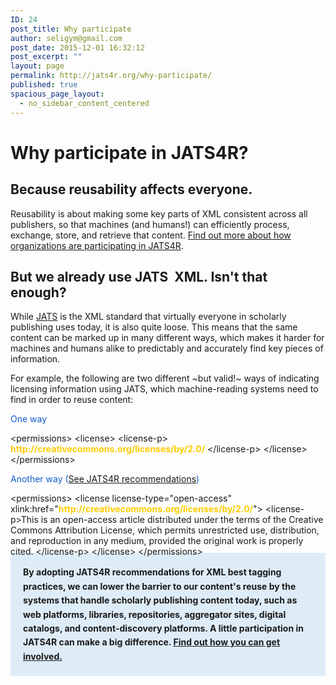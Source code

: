 ```yaml
---
ID: 24
post_title: Why participate
author: seligym@gmail.com
post_date: 2015-12-01 16:32:12
post_excerpt: ""
layout: page
permalink: http://jats4r.org/why-participate/
published: true
spacious_page_layout:
  - no_sidebar_content_centered
---
```

<h1>Why participate in JATS4R?</h1>
<h2><strong>Because reusability affects everyone.</strong></h2>
Reusability is about making some key parts of XML consistent across all publishers, so that machines (and humans!) can efficiently process, exchange, store, and retrieve that content. <a href="http://jats4r.org/how-to-participate">Find out more about how organizations are participating in JATS4R</a>.
<h2>But we already use JATS  XML. Isn't that enough?</h2>
While <a href="http://jats.nlm.nih.gov/index.html" target="_blank">JATS</a> is the XML standard that virtually everyone in scholarly publishing uses today, it is also quite loose. This means that the same content can be marked up in many different ways, which makes it harder for machines and humans alike to predictably and accurately find key pieces of information.

For example, the following are two different ~but valid!~ ways of indicating licensing information using JATS, which machine-reading systems need to find in order to reuse content:
<div class="examples">
<div class="ex-left">
<p style="color: #145fcd; margin-bottom: 0px;">One way</p>
<p class="taggedtext">&lt;permissions&gt;
&lt;license&gt;
&lt;license-p&gt;
<span style="color: #ffcc00;"><strong>http://creativecommons.org/licenses/by/2.0/</strong></span>
&lt;/license-p&gt;
&lt;/license&gt;
&lt;/permissions&gt;</p>

</div>
<div class="ex-right">
<p style="color: #145fcd; margin-bottom: 0px;">Another way (<a href="http://jats4r.org/permissions-recommendations">See JATS4R recommendations</a>)</p>
<p class="taggedtext">&lt;permissions&gt;
&lt;license license-type="open-access" xlink:href="<span style="color: #ffcc00;"><strong>http://creativecommons.org/licenses/by/2.0/</strong></span>"&gt;
&lt;license-p&gt;This is an open-access article distributed under the terms of the Creative Commons Attribution License, which permits unrestricted use, distribution, and reproduction in any medium, provided the original work is properly cited.
&lt;/license-p&gt;
&lt;/license&gt;
&lt;/permissions&gt;</p>

</div>
</div>
<div style="clear: both; background-color: #deecf8; margin-top: -20px;">
<p style="line-height: 160%; font-weight: bold; padding: 20px;">By adopting JATS4R recommendations for XML best tagging practices, we can lower the barrier to our content's reuse by the systems that handle scholarly publishing content today, such as web platforms, libraries, repositories, aggregator sites, digital catalogs, and content-discovery platforms. A little participation in JATS4R can make a big difference. <strong><a href="http://jats4r.org/how-to-participate/">Find out how you can get involved.</a></strong></p>
</div>